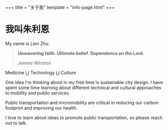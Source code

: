+++
title = "关于我"
template = "info-page.html"
+++

# 我叫朱利恩

My name is Lien Zhu.

> **Unwavering faith. Ultimate belief. Dependence on the Lord.**
>
> *Jameis Winston*

Medicine $\bigcup$ Technology $\bigcup$ Culture

One idea I'm thinking about in my free time is sustainable city design. I have spent some time learning about different technical and cultural approaches to mobility and public services.

Public transportation and micromobility are critical in reducing our carbon footprint and improving our health.

I love to learn about ideas to promote public transportation, so please reach out to talk.
